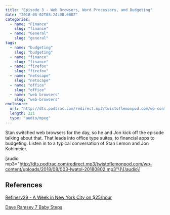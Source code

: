 ```yaml
---
title: "Episode 3 - Web Browsers, Word Processors, and Budgeting"
date: "2018-08-02T03:24:08.000Z"
categories:
  - name: "Finance"
    slug: "finance"
  - name: "General"
    slug: "general"
tags:
  - name: "budgeting"
    slug: "budgeting"
  - name: "finance"
    slug: "finance"
  - name: "firefox"
    slug: "firefox"
  - name: "netscape"
    slug: "netscape"
  - name: "office"
    slug: "office"
  - name: "web browsers"
    slug: "web-browsers"
enclosure:
  url: "http://dts.podtrac.com/redirect.mp3/twistoflemonpod.com/wp-content/uploads/2018/08/003-lwatol-20180802.mp3"
  length: 221
  type: "audio/mpeg"
---
```


Stan switched web browsers for the day, so he and Jon kick off the episode talking about that. That leads into office type suites, to financial apps to budgeting. Listen in to a typical conversation of Stan Lemon and Jon Kohlmeier.

\[audio mp3="http://dts.podtrac.com/redirect.mp3/twistoflemonpod.com/wp-content/uploads/2018/08/003-lwatol-20180802.mp3"\]\[/audio\]

## References

[Refinery29 - A Week in New York City on \$25/hour](https://www.refinery29.com/money-diary-new-york-city-marketing-intern-income)

[Dave Ramsey 7 Baby Steps](https://www.daveramsey.com/baby-steps)
